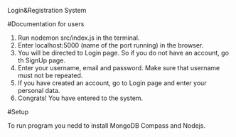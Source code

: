 Login&Registration System

#Documentation for users

1) Run nodemon src/index.js in the terminal.
2) Enter localhost:5000 (name of the port running) in the browser.
3) You will be directed to Login page. So if you do not have an account, go th SignUp page.
4) Enter your username, email and password. Make sure that username must not be repeated.
5) If you have created an account, go to Login page and enter your personal data.
6) Congrats! You have entered to the system.

#Setup

To run program you nedd to install MongoDB Compass and Nodejs.

